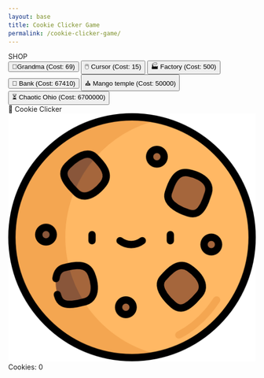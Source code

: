 ```yaml
---
layout: base
title: Cookie Clicker Game
permalink: /cookie-clicker-game/
---
```



<div class="grid grid-cols-4 gap-4 aspect-square">
<!-- Shop -->
<div class="col-span-1 bg-white p-4 shadow-lg flex flex-col" id="shop-container">
    <div class="text-xl font-bold mb-4 text-center">SHOP</div>
    <button id="autoClickerBtn" class="bg-blue-500 hover:bg-blue-600 text-white px-4 py-2 mb-2">
    👵Grandma (Cost: 69)
    </button>
<button id="cursorBtn" 
    class="bg-green-500 hover:bg-green-600 text-white px-4 py-2 mb-2 rounded shadow">
    🖱️ Cursor (Cost: 15)
  </button>
<button id="factoryBtn" 
    class="bg-purple-500 hover:bg-purple-600 text-white px-4 py-2 mb-2 rounded shadow">
    🏭 Factory (Cost: 500)
  </button>
 <button id="bankBtn" 
    class="bg-blue-500 hover:bg-blue-600 text-white px-4 py-2 mb-2 rounded shadow">
    🏦 Bank (Cost: 67410)
  </button>
 <button id="templeBtn" 
    class="bg-indigo-500 hover:bg-indigo-600 text-white px-4 py-2 mb-2 rounded shadow">
    ⛪ Mango temple (Cost: 50000)
  </button>
  <button id="chaoticOhioBtn" 
    class="bg-purple-600 hover:bg-purple-700 text-white px-4 py-2 mb-2 rounded shadow">
    ⏳ Chaotic Ohio (Cost: 6700000)
  </button>
</div>
<!-- Game -->
<div class="col-span-3 flex flex-col items-center justify-center bg-gradient-to-b from-yellow-100 to-orange-200 rounded-2xl shadow-xl p-8">
    <!-- Title -->
    <div class="text-4xl font-extrabold mb-6 text-brown-800 drop-shadow-md tracking-wide">
        🍪 Cookie Clicker
    </div>
    <!-- Cookie Button -->
    <div id="cookie" 
        class="w-48 h-48 bg-cover bg-center rounded-full cursor-pointer shadow-lg hover:scale-105 active:scale-95 transition-transform duration-200 ease-out flex items-center justify-center bg-white">
        <img src="/hacks/cookie-clicker/assets/baseCookie.png" class="w-full h-full rounded-full select-none pointer-events-none" />
    </div>
    <!-- Counter -->
    <div id="counter" class="mt-6 text-2xl font-semibold text-brown-900 bg-white/80 px-6 py-3 rounded-lg shadow-md">
        Cookies: <span id="cookie-count" class="font-bold text-orange-600">0</span>
    </div>
</div>

<script src="https://cdn.tailwindcss.com"></script>
<script src="{{site.baseurl}}/hacks/cookie-clicker/cookie-clicker-game.js"></script>